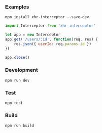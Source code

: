### Examples

```
npm install xhr-interceptor --save-dev
```

```javascript
import Interceptor from 'xhr-interceptor'

let app = new Interceptor
app.get('/users/:id', function(req, res) {
	res.json({ userId: req.params.id })
})

app.close()

```

### Development

```
npm run dev
```

### Test

```
npm test
```

### Build

```
npm run build
```
